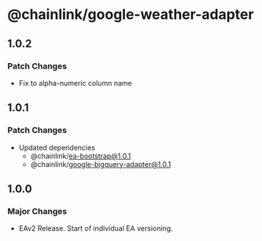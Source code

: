 # @chainlink/google-weather-adapter

## 1.0.2

### Patch Changes

- Fix to alpha-numeric column name

## 1.0.1

### Patch Changes

- Updated dependencies
  - @chainlink/ea-bootstrap@1.0.1
  - @chainlink/google-bigquery-adapter@1.0.1

## 1.0.0

### Major Changes

- EAv2 Release. Start of individual EA versioning.
